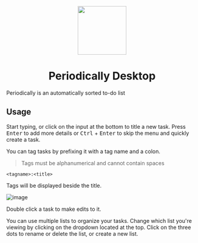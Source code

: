 <p align="center">
  <img width=128 src="https://github.com/khui0/periodically-desktop/assets/101839505/f7c0c05a-d8b6-4b35-9592-09cc44536624">
</p>


<h1 align="center">Periodically Desktop</h1>

Periodically is an automatically sorted to-do list

## Usage

Start typing, or click on the input at the bottom to title a new task. Press <kbd>Enter</kbd> to add more details or <kbd>Ctrl</kbd> + <kbd>Enter</kbd> to skip the menu and quickly create a task.

You can tag tasks by prefixing it with a tag name and a colon. 

>Tags must be alphanumerical and cannot contain spaces

`<tagname>:<title>`

Tags will be displayed beside the title.

![image](https://github.com/khui0/periodically-desktop/assets/101839505/63259cef-45c1-4ab6-bf0a-17d8e84c0d77)

Double click a task to make edits to it.

You can use multiple lists to organize your tasks. Change which list you're viewing by clicking on the dropdown located at the top. Click on the three dots to rename or delete the list, or create a new list.
